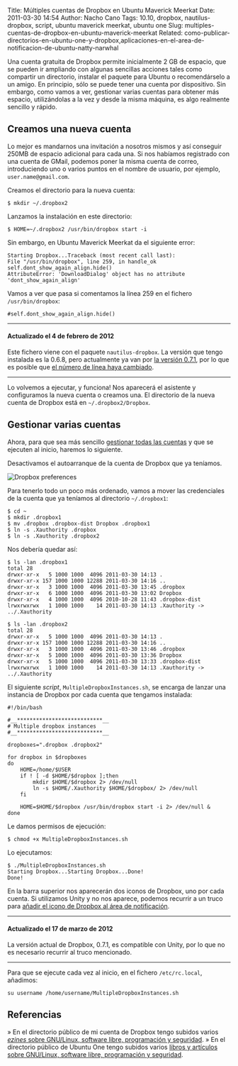 Title: Múltiples cuentas de Dropbox en Ubuntu Maverick Meerkat
Date: 2011-03-30 14:54
Author: Nacho Cano
Tags: 10.10, dropbox, nautilus-dropbox, script, ubuntu maverick meerkat, ubuntu one
Slug: multiples-cuentas-de-dropbox-en-ubuntu-maverick-meerkat
Related: como-publicar-directorios-en-ubuntu-one-y-dropbox,aplicaciones-en-el-area-de-notificacion-de-ubuntu-natty-narwhal

Una cuenta gratuita de Dropbox permite inicialmente 2 GB de espacio, que
se pueden ir ampliando con algunas sencillas acciones tales como
compartir un directorio, instalar el paquete para Ubuntu o
recomendárselo a un amigo. En principio, sólo se puede tener una cuenta
por dispositivo. Sin embargo, como vamos a ver, gestionar varias cuentas
para obtener más espacio, utilizándolas a la vez y desde la misma
máquina, es algo realmente sencillo y rápido.


Creamos una nueva cuenta
------------------------

Lo mejor es mandarnos una invitación a nosotros mismos y así conseguir
250MB de espacio adicional para cada una. Si nos habíamos registrado con
una cuenta de GMail, podemos poner la misma cuenta de correo,
introduciendo uno o varios puntos en el nombre de usuario, por ejemplo,
`user.name@gmail.com`.

Creamos el directorio para la nueva cuenta:

    $ mkdir ~/.dropbox2

Lanzamos la instalación en este directorio:

    $ HOME=~/.dropbox2 /usr/bin/dropbox start -i

Sin embargo, en Ubuntu Maverick Meerkat da el siguiente error:

    Starting Dropbox...Traceback (most recent call last):
    File "/usr/bin/dropbox", line 259, in handle_ok
    self.dont_show_again_align.hide()
    AttributeError: 'DownloadDialog' object has no attribute 'dont_show_again_align'

Vamos a ver que pasa si comentamos la línea 259 en el fichero
`/usr/bin/dropbox`:

    #self.dont_show_again_align.hide()

* * * * *

#### Actualizado el 4 de febrero de 2012

Este fichero viene con el paquete `nautilus-dropbox`. La versión que tengo
instalada es la 0.6.8, pero actualmente ya van por [la versión 0.7.1][], por lo
que es posible que [el número de línea haya cambiado][].

* * * * *

Lo volvemos a ejecutar, y funciona! Nos aparecerá el asistente y
configuramos la nueva cuenta o creamos una. El directorio de la nueva
cuenta de Dropbox está en `~/.dropbox2/Dropbox`.

Gestionar varias cuentas
------------------------

Ahora, para que sea más sencillo [gestionar todas las cuentas][] y que
se ejecuten al inicio, haremos lo siguiente.

Desactivamos el autoarranque de la cuenta de Dropbox que ya teníamos.

![Dropbox preferences]({static}/images/dropbox-preferences-247x300.png)

Para tenerlo todo un poco más ordenado, vamos a mover las credenciales
de la cuenta que ya teníamos al directorio `~/.dropbox1`:

    $ cd ~
    $ mkdir .dropbox1
    $ mv .dropbox .dropbox-dist Dropbox .dropbox1
    $ ln -s .Xauthority .dropbox
    $ ln -s .Xauthority .dropbox2

Nos debería quedar así:

    $ ls -lan .dropbox1
    total 28
    drwxr-xr-x   5 1000 1000  4096 2011-03-30 14:13 .
    drwxr-xr-x 157 1000 1000 12288 2011-03-30 14:16 ..
    drwxr-xr-x   3 1000 1000  4096 2011-03-30 13:45 .dropbox
    drwxr-xr-x   6 1000 1000  4096 2011-03-30 13:02 Dropbox
    drwxr-xr-x   4 1000 1000  4096 2010-10-28 11:43 .dropbox-dist
    lrwxrwxrwx   1 1000 1000    14 2011-03-30 14:13 .Xauthority -> ../.Xauthority

    $ ls -lan .dropbox2
    total 28
    drwxr-xr-x   5 1000 1000  4096 2011-03-30 14:13 .
    drwxr-xr-x 157 1000 1000 12288 2011-03-30 14:16 ..
    drwxr-xr-x   3 1000 1000  4096 2011-03-30 13:46 .dropbox
    drwxr-xr-x   5 1000 1000  4096 2011-03-30 13:36 Dropbox
    drwxr-xr-x   5 1000 1000  4096 2011-03-30 13:33 .dropbox-dist
    lrwxrwxrwx   1 1000 1000    14 2011-03-30 14:13 .Xauthority -> ../.Xauthority

El siguiente _script_, `MultipleDropboxInstances.sh`, se encarga de
lanzar una instancia de Dropbox por cada cuenta que tengamos instalada:

    #!/bin/bash

    #__***************************__
    # Multiple dropbox instances
    #__***************************__

    dropboxes=".dropbox .dropbox2"

    for dropbox in $dropboxes
    do
        HOME=/home/$USER
        if ! [ -d $HOME/$dropbox ];then
            mkdir $HOME/$dropbox 2> /dev/null
            ln -s $HOME/.Xauthority $HOME/$dropbox/ 2> /dev/null
        fi

        HOME=$HOME/$dropbox /usr/bin/dropbox start -i 2> /dev/null &
    done

Le damos permisos de ejecución:

    $ chmod +x MultipleDropboxInstances.sh

Lo ejecutamos:

    $ ./MultipleDropboxInstances.sh
    Starting Dropbox...Starting Dropbox...Done!
    Done!

En la barra superior nos aparecerán dos iconos de Dropbox, uno por cada
cuenta. Si utilizamos Unity y no nos aparece, podemos recurrir a un
truco para [añadir el icono de Dropbox al área de notificación][].

* * * * *

#### Actualizado el 17 de marzo de 2012

La versión actual de Dropbox, 0.7.1, es compatible con Unity, por lo que no es
necesario recurrir al truco mencionado.

* * * * *

Para que se ejecute cada vez al inicio, en el fichero `/etc/rc.local`,
añadimos:

    su username /home/username/MultipleDropboxInstances.sh

Referencias
------------

» En el directorio público de mi cuenta de Dropbox tengo subidos varios [_ezines_ sobre GNU/Linux, software libre, programación y seguridad][].
» En el directorio público de Ubuntu One tengo subidos varios [libros y artículos sobre GNU/Linux, software libre, programación y seguridad][].

  [la versión 0.7.1]: http://www.dropbox.com/install?os=lnx
    "la versión 0.7.1"
  [el número de línea haya cambiado]: {filename}/admin/multiples-cuentas-de-dropbox-en-ubuntu-maverick-meerkat.md
    "el número de línea haya cambiado"
  [gestionar todas las cuentas]: http://wiki.dropbox.com/TipsAndTricks/MultipleInstancesOnUnix
    "gestionar todas las cuentas"
  [añadir el icono de Dropbox al área de notificación]: {filename}/admin/aplicaciones-en-el-area-de-notificacion-de-ubuntu-natty-narwhal.md
    "Añadir el icono de Dropbox al área de notificación"
  [_ezines_ sobre GNU/Linux, software libre, programación y seguridad]: http://dl.dropbox.com/u/13647978/index.html
    "ezines sobre GNU/Linux, software libre, programación y seguridad"
  [libros y artículos sobre GNU/Linux, software libre, programación y seguridad]: http://ubuntuone.com/p/NoU/
    "libros y artículos sobre GNU/Linux, software libre, programación y seguridad"
